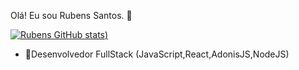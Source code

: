 Olá! Eu sou Rubens Santos. 👋

[![Rubens GitHub stats](https://github-readme-stats.vercel.app/api?username=RubensSantos00&show_icons=true&theme=synthwave))](https://github.com/anuraghazra/github-readme-stats)

- 🔭Desenvolvedor FullStack (JavaScript,React,AdonisJS,NodeJS)

